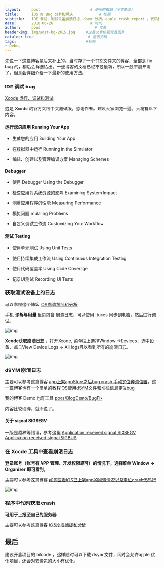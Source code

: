 ```yaml
---
layout:     post                       # 使用的布局（不需要改）
title:      iOS 的 Bug 分析和解决            # 标题
subtitle:   IDE 调试，测试设备崩溃日志，dsym 分析，apple crash report ，代码获取 crash 日志上传            #副标题
date:       2018-06-26                 # 时间
author:     poos                         # 作者
header-img: img/post-bg-2015.jpg     #这篇文章标题背景图片
catalog: true                         # 是否归档
tags:                                #标签
- Debug
---
```



先说一下这篇博客是后来补上的。当时存了一个书签文件夹的博客，全部是 fix bug 的，稍后会详细给出。一些博客的文档已经不是最新，所以一般不展开讲了，但是会详细介绍一下最新的使用方法。


### IDE 调试 bug

[Xcode 运行、调试和测试](http://ios.idup.club/xcode/Xcode概述-6(运行，调试和测试)/)

这是 Xcode 的官方文档中文翻译版，感谢作者。建议大家浏览一遍。大概有以下内容。

#### 运行您的应用 Running Your App

- 生成您的应用 Building Your App

- 在模拟器中运行 Running in the Simulator

- 编辑、创建以及管理编译方案 Managing Schemes

#### Debugger

- 使用 Debugger Using the Debugger

- 检查应用对系统资源的影响 Examining System Impact

- 测量应用程序的性能 Measuring Performance

- 模拟问题 mulating Problems

- 自定义调试工作流 Customizing Your Workflow

#### 测试 Testing

- 使用单元测试 Using Unit Tests

- 使用持续集成工作流 Using Continuous Integration Testing

- 使用代码覆盖率 Using Code Coverage

- 记录UI测试 Recording UI Tests

### 获取测试设备上的日志

可以参照这个博客 [iOS崩溃捕捉和分析](https://www.jianshu.com/p/09b6084bcd01)

手机 **诊断与用量** 里边包含 崩溃日志，可以使用 Itunes 同步到电脑，然后进行调试。

![img](https://upload-images.jianshu.io/upload_images/1126977-1c375fc835ae15a2.PNG?imageMogr2/auto-orient/strip%7CimageView2/2/w/325)

**Xcode获取崩溃日志** ，打开Xcode, 菜单栏上选择Window ->Devices，选中设备，点击View Device Logs -> All logs可以看到所有的崩溃日志。

![img](https://upload-images.jianshu.io/upload_images/1126977-f3f20386c317f8cc.png?imageMogr2/auto-orient/strip%7CimageView2/2/w/922)


### dSYM 崩溃日志

主要可以参考这篇博客 [app上架appStore之后bug crash 手动定位奔溃位置](https://www.jianshu.com/p/61359b2d1da8)，这一篇博客也有一个简单的教程[iOS使用dSYM文件和堆栈信息定位bug](https://www.jianshu.com/p/bb09caa821a4)

我的博客 Demo 也有工具 [poos/BlogDemo/BugFix](https://github.com/poos/BlogDemo/tree/master/BugFix)

内容比较琐碎，就不说了。

#### 关于 signal SIGSEGV

一版是越界等错误，参考这里 [Application received signal SIGSEGV  Application received signal SIGBUS](https://www.jianshu.com/p/0aad4dd022e1)

### 在 Xcode 工具中查看崩溃日志

**登录账号（账号有 APP 管理、开发权限即可）的情况下，选择菜单 Window -> Organizer 即可看到。**

主要可以参考这篇博客 [如何查看iOS已上架app的崩溃情况以及定位crash代码行](https://blog.csdn.net/skylin19840101/article/details/52231397)

![img](https://img-blog.csdn.net/20160817155413651?watermark/2/text/aHR0cDovL2Jsb2cuY3Nkbi5uZXQv/font/5a6L5L2T/fontsize/400/fill/I0JBQkFCMA==/dissolve/70/gravity/Center)

### 程序中代码获取 crash

**可用于上报至自己的服务器**

主要可以参考这篇博客 [iOS崩溃捕捉和分析](https://www.jianshu.com/p/09b6084bcd01)

## 最后

建议开启项目的 bitcode ，这样随时可以下载 dsym 文件，同时会允许apple 优化项目，还会对安装包的大小有优化。

